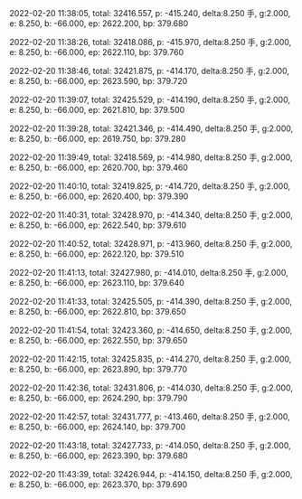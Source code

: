 2022-02-20 11:38:05, total: 32416.557, p: -415.240, delta:8.250 手, g:2.000, e: 8.250, b: -66.000, ep: 2622.200, bp: 379.680

2022-02-20 11:38:26, total: 32418.086, p: -415.970, delta:8.250 手, g:2.000, e: 8.250, b: -66.000, ep: 2622.110, bp: 379.760

2022-02-20 11:38:46, total: 32421.875, p: -414.170, delta:8.250 手, g:2.000, e: 8.250, b: -66.000, ep: 2623.590, bp: 379.720

2022-02-20 11:39:07, total: 32425.529, p: -414.190, delta:8.250 手, g:2.000, e: 8.250, b: -66.000, ep: 2621.810, bp: 379.500

2022-02-20 11:39:28, total: 32421.346, p: -414.490, delta:8.250 手, g:2.000, e: 8.250, b: -66.000, ep: 2619.750, bp: 379.280

2022-02-20 11:39:49, total: 32418.569, p: -414.980, delta:8.250 手, g:2.000, e: 8.250, b: -66.000, ep: 2620.700, bp: 379.460

2022-02-20 11:40:10, total: 32419.825, p: -414.720, delta:8.250 手, g:2.000, e: 8.250, b: -66.000, ep: 2620.400, bp: 379.390

2022-02-20 11:40:31, total: 32428.970, p: -414.340, delta:8.250 手, g:2.000, e: 8.250, b: -66.000, ep: 2622.540, bp: 379.610

2022-02-20 11:40:52, total: 32428.971, p: -413.960, delta:8.250 手, g:2.000, e: 8.250, b: -66.000, ep: 2622.120, bp: 379.510

2022-02-20 11:41:13, total: 32427.980, p: -414.010, delta:8.250 手, g:2.000, e: 8.250, b: -66.000, ep: 2623.110, bp: 379.640

2022-02-20 11:41:33, total: 32425.505, p: -414.390, delta:8.250 手, g:2.000, e: 8.250, b: -66.000, ep: 2622.810, bp: 379.650

2022-02-20 11:41:54, total: 32423.360, p: -414.650, delta:8.250 手, g:2.000, e: 8.250, b: -66.000, ep: 2622.550, bp: 379.650

2022-02-20 11:42:15, total: 32425.835, p: -414.270, delta:8.250 手, g:2.000, e: 8.250, b: -66.000, ep: 2623.890, bp: 379.770

2022-02-20 11:42:36, total: 32431.806, p: -414.030, delta:8.250 手, g:2.000, e: 8.250, b: -66.000, ep: 2624.290, bp: 379.790

2022-02-20 11:42:57, total: 32431.777, p: -413.460, delta:8.250 手, g:2.000, e: 8.250, b: -66.000, ep: 2624.140, bp: 379.700

2022-02-20 11:43:18, total: 32427.733, p: -414.050, delta:8.250 手, g:2.000, e: 8.250, b: -66.000, ep: 2623.390, bp: 379.680

2022-02-20 11:43:39, total: 32426.944, p: -414.150, delta:8.250 手, g:2.000, e: 8.250, b: -66.000, ep: 2623.370, bp: 379.690